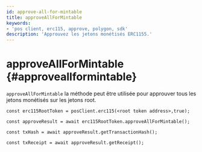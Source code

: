 ```yaml
---
id: approve-all-for-mintable
title: approveAllForMintable
keywords:
- 'pos client, erc115, approve, polygon, sdk'
description: 'Approuvez les jetons monétisés ERC1155.'
---
```


# approveAllForMintable {#approveallformintable}

`approveAllForMintable` la méthode peut être utilisée pour approuver tous les jetons monétisés sur les jetons root.

```
const erc115RootToken = posClient.erc115(<root token address>,true);

const approveResult = await erc115RootToken.approveAllForMintable();

const txHash = await approveResult.getTransactionHash();

const txReceipt = await approveResult.getReceipt();

```
